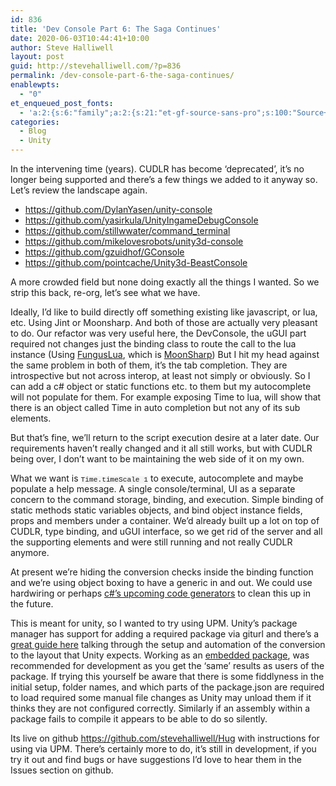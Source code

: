 ```yaml
---
id: 836
title: 'Dev Console Part 6: The Saga Continues'
date: 2020-06-03T10:44:41+10:00
author: Steve Halliwell
layout: post
guid: http://stevehalliwell.com/?p=836
permalink: /dev-console-part-6-the-saga-continues/
enablewpts:
  - "0"
et_enqueued_post_fonts:
  - 'a:2:{s:6:"family";a:2:{s:21:"et-gf-source-sans-pro";s:100:"Source+Sans+Pro:200,200italic,300,300italic,regular,italic,600,600italic,700,700italic,900,900italic";s:10:"et-gf-lato";s:75:"Lato:100,100italic,300,300italic,regular,italic,700,700italic,900,900italic";}s:6:"subset";a:7:{i:0;s:8:"cyrillic";i:1;s:5:"greek";i:2;s:10:"vietnamese";i:3;s:5:"latin";i:4;s:9:"greek-ext";i:5;s:9:"latin-ext";i:6;s:12:"cyrillic-ext";}}'
categories:
  - Blog
  - Unity
---
```

In the intervening time (years). CUDLR has become &#8216;deprecated&#8217;, it&#8217;s no longer being supported and there&#8217;s a few things we added to it anyway so. Let&#8217;s review the landscape again.

  * https://github.com/DylanYasen/unity-console
  * https://github.com/yasirkula/UnityIngameDebugConsole
  * https://github.com/stillwwater/command_terminal
  * https://github.com/mikelovesrobots/unity3d-console
  * https://github.com/gzuidhof/GConsole
  * https://github.com/pointcache/Unity3d-BeastConsole

A more crowded field but none doing exactly all the things I wanted. So we strip this back, re-org, let&#8217;s see what we have.

Ideally, I&#8217;d like to build directly off something existing like javascript, or lua, etc. Using Jint or Moonsharp. And both of those are actually very pleasant to do. Our refactor was very useful here, the DevConsole, the uGUI part required not changes just the binding class to route the call to the lua instance (Using [FungusLua](https://github.com/snozbot/fungus/wiki/fungus_lua), which is [MoonSharp](https://www.moonsharp.org/)) But I hit my head against the same problem in both of them, it&#8217;s the tab completion. They are introspective but not across interop, at least not simply or obviously. So I can add a c# object or static functions etc. to them but my autocomplete will not populate for them. For example exposing Time to lua, will show that there is an object called Time in auto completion but not any of its sub elements.

But that&#8217;s fine, we&#8217;ll return to the script execution desire at a later date. Our requirements haven&#8217;t really changed and it all still works, but with CUDLR being over, I don&#8217;t want to be maintaining the web side of it on my own.

What we want is <span style="background-color: #f4f4f4; font-family: 'Courier 10 Pitch', Courier, monospace; font-size: 11.2px;">Time.timeScale 1</span> to execute, autocomplete and maybe populate a help message. A single console/terminal, UI as a separate concern to the command storage, binding, and execution. Simple binding of static methods static variables objects, and bind object instance fields, props and members under a container. We&#8217;d already built up a lot on top of CUDLR, type binding, and uGUI interface, so we get rid of the server and all the supporting elements and were still running and not really CUDLR anymore.

At present we&#8217;re hiding the conversion checks inside the binding function and we&#8217;re using object boxing to have a generic in and out. We could use hardwiring or perhaps [c#&#8217;s upcoming code generators](https://devblogs.microsoft.com/dotnet/introducing-c-source-generators/) to clean this up in the future.

This is meant for unity, so I wanted to try using UPM. Unity&#8217;s package manager has support for adding a required package via giturl and there&#8217;s a [great guide here](https://medium.com/openupm/how-to-maintain-upm-package-part-1-7b4daf88d4c4) talking through the setup and automation of the conversion to the layout that Unity expects. Working as an [embedded package](https://docs.unity3d.com/Manual/upm-embed.html), was recommended for development as you get the &#8216;same&#8217; results as users of the package. If trying this yourself be aware that there is some fiddlyness in the initial setup, folder names, and which parts of the package.json are required to load required some manual file changes as Unity may unload them if it thinks they are not configured correctly. Similarly if an assembly within a package fails to compile it appears to be able to do so silently.

Its live on github https://github.com/stevehalliwell/Hug with instructions for using via UPM. There&#8217;s certainly more to do, it&#8217;s still in development, if you try it out and find bugs or have suggestions I&#8217;d love to hear them in the Issues section on github.